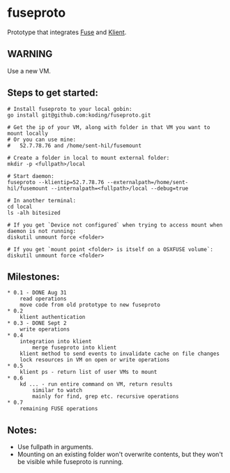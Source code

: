 # fuseproto

Prototype that integrates [Fuse](https://github.com/bazil/fuse) and [Klient](https://github.com/koding/klient).

## WARNING

  Use a new VM.

## Steps to get started:

    # Install fuseproto to your local gobin:
    go install git@github.com:koding/fuseproto.git

    # Get the ip of your VM, along with folder in that VM you want to mount locally
    # Or you can use mine:
    #   52.7.78.76 and /home/sent-hil/fusemount

    # Create a folder in local to mount external folder:
    mkdir -p <fullpath>/local

    # Start daemon:
    fuseproto --klientip=52.7.78.76 --externalpath=/home/sent-hil/fusemount --internalpath=<fullpath>/local --debug=true

    # In another terminal:
    cd local
    ls -alh bitesized

    # If you get `Device not configured` when trying to access mount when daemon is not running:
    diskutil unmount force <folder>

    # If you get `mount point <folder> is itself on a OSXFUSE volume`:
    diskutil unmount force <folder>

## Milestones:

    * 0.1 - DONE Aug 31
        read operations
        move code from old prototype to new fuseproto
    * 0.2
        klient authentication
    * 0.3 - DONE Sept 2
        write operations
    * 0.4
        integration into klient
            merge fuseproto into klient
        klient method to send events to invalidate cache on file changes
        lock resources in VM on open or write operations
    * 0.5
        klient ps - return list of user VMs to mount
    * 0.6
        kd ... - run entire command on VM, return results
            similar to watch
            mainly for find, grep etc. recursive operations
    * 0.7
        remaining FUSE operations

## Notes:

  * Use fullpath in arguments.
  * Mounting on an existing folder won't overwrite contents, but they won't be visible while fuseproto is running.
